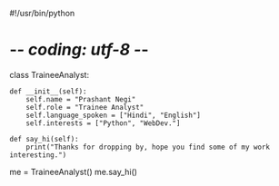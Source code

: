 #!/usr/bin/python
# -*- coding: utf-8 -*-


class TraineeAnalyst:

    def __init__(self):
        self.name = "Prashant Negi"
        self.role = "Trainee Analyst"
        self.language_spoken = ["Hindi", "English"]
        self.interests = ["Python", "WebDev."]

    def say_hi(self):
        print("Thanks for dropping by, hope you find some of my work interesting.")


me = TraineeAnalyst()
me.say_hi()
